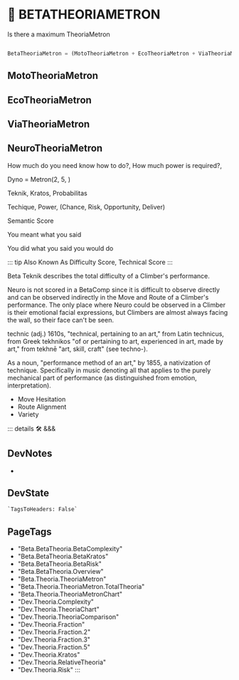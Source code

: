 
# 🔷 <beta>BETATHEORIAMETRON</beta>

Is there a maximum TheoriaMetron

```py

BetaTheoriaMetron = (MotoTheoriaMetron + EcoTheoriaMetron + ViaTheoriaMetron + NeuroTheoriaMetron)

```

## MotoTheoriaMetron

## EcoTheoriaMetron

## ViaTheoriaMetron

## NeuroTheoriaMetron

How much do you need know how to do?, How much power is required?,

Dyno = Metron(2, 5, )

Teknik, Kratos, Probabilitas

Techique, Power, (Chance, Risk, Opportunity, Deliver)

Semantic Score

You meant what you said

You did what you said you would do

::: tip Also Known As
Difficulty Score, Technical Score
:::

Beta Teknik describes the total difficulty of a Climber's performance.

Neuro is not scored in a BetaComp since it is difficult to observe directly and can be observed indirectly in the Move and <via>Route</via> of a Climber's performance. The only place where Neuro could be observed in a Climber is their emotional facial expressions, but Climbers are almost always facing the wall, so their face can't be seen.  

technic (adj.)
1610s, "technical, pertaining to an art," from Latin technicus, from Greek tekhnikos "of or pertaining to art, experienced in art, made by art," from tekhnē "art, skill, craft" (see techno-).

As a noun, "performance method of an art," by 1855, a nativization of technique. Specifically in music denoting all that applies to the purely mechanical part of performance (as distinguished from emotion, interpretation).

- Move Hesitation
- <via>Route</via> Alignment
- Variety

::: details 🛠 <dev>&&&</dev>

## DevNotes

-

## DevState

```py
`TagsToHeaders: False`
```

<h2>PageTags</h2>

- "Beta.BetaTheoria.BetaComplexity"
- "Beta.BetaTheoria.BetaKratos"
- "Beta.BetaTheoria.BetaRisk"
- "Beta.BetaTheoria.Overview"
- "Beta.Theoria.TheoriaMetron"
- "Beta.Theoria.TheoriaMetron.TotalTheoria"
- "Beta.Theoria.TheoriaMetronChart"
- "Dev.Theoria.Complexity"
- "Dev.Theoria.TheoriaChart"
- "Dev.Theoria.TheoriaComparison"
- "Dev.Theoria.Fraction"
- "Dev.Theoria.Fraction.2"
- "Dev.Theoria.Fraction.3"
- "Dev.Theoria.Fraction.5"
- "Dev.Theoria.Kratos"
- "Dev.Theoria.RelativeTheoria"
- "Dev.Theoria.Risk"
:::

